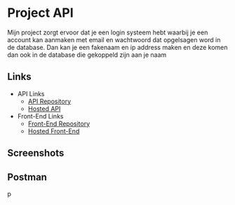 # Project API
Mijn project zorgt ervoor dat je een login systeem hebt waarbij je een account kan aanmaken met email en wachtwoord dat opgelsagen word in de database. Dan kan je een fakenaam en ip address maken en deze komen dan ook in de database die gekoppeld zijn aan je naam

## Links
* API Links
    * [API Repository](https://github.com/BrentVandeReyd/FakerApiBrent)
    * [Hosted API](https://randomizer-service-brentvandereyd.cloud.okteto.net)
* Front-End Links
    * [Front-End Repository](https://github.com/BrentVandeReyd/BrentVandeReyd.github.io)
    * [Hosted Front-End ](https://brentvandereyd.github.io/)

## Screenshots


## Postman

p

